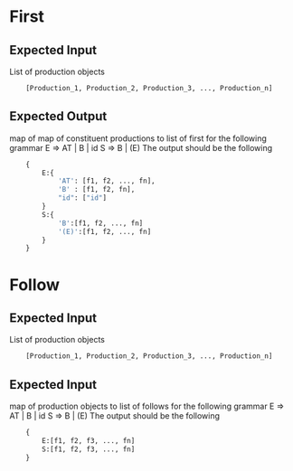 
# First
## Expected Input

List of production objects
```python
    [Production_1, Production_2, Production_3, ..., Production_n]
```
## Expected Output
map of map of constituent productions to list of first
for the following grammar
    E => AT | B | id
    S => B | (E)
The output should be the following
```python
    {
        E:{
            'AT': [f1, f2, ..., fn],
            'B' : [f1, f2, fn],
            "id": ["id"]
        }
        S:{
            'B':[f1, f2, ..., fn]
            '(E)':[f1, f2, ..., fn]
        }
    }
```
# Follow
## Expected Input
List of production objects
```python
    [Production_1, Production_2, Production_3, ..., Production_n]
```
## Expected Input
map of production objects to list of follows
for the following grammar
    E => AT | B | id
    S => B | (E)
The output should be the following
```python
    {
        E:[f1, f2, f3, ..., fn]
        S:[f1, f2, f3, ..., fn]
    }
```


